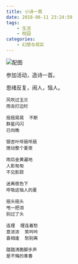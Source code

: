 ```yaml
---
title: 小诗一首
date: 2018-06-11 23:24:59
tags: 
    - 生活
    - 校园
categories: 
    - 幻想与现实
---
```


![配图](https://goss.veer.com/creative/vcg/veer/1600water/veer-145909347.jpg "夜色下的玉兰花")

参加活动，造诗一首。

思绪反复，闹人，恼人。

```
风吹过玉兰
雨击打边栏

摇摇晃晃  不断
群星闪闪
已向晚

银杏叶呼扇呼扇
搅动整个夏夜

雨后金黄遍地
人影匆匆
不见影踪

迷离夜色下
呼吸这恼人的夏

摇头摇头
甩一把泪
别过了头

连理  理连着愁
意浓浓  笑吟吟
喜相逢  愁别离

踏踏清脆脚步声
是不悔的青春
```